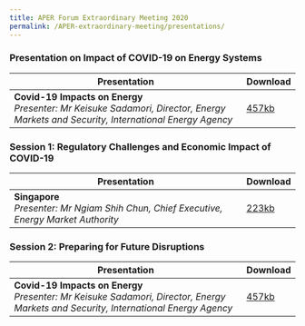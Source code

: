 ```yaml
---
title: APER Forum Extraordinary Meeting 2020
permalink: /APER-extraordinary-meeting/presentations/
---
```

<style>
  table th:first-of-type {width: 85%}
  table th:nth-of-type(2) {width: 15%}
</style>

### **Presentation on Impact of COVID-19 on Energy Systems**

| **Presentation** | **Download** |
|---|:----|
| **Covid-19 Impacts on Energy**<br>*Presenter: Mr Keisuke Sadamori, Director, Energy Markets and Security, International Energy Agency* | [457kb](/files/2020-00-iea.pdf) |

### **Session 1: Regulatory Challenges and Economic Impact of COVID-19**

| **Presentation** | **Download** |
|---|:----|
| **Singapore**<br>*Presenter: Mr Ngiam Shih Chun, Chief Executive, Energy Market Authority* | [223kb](/files/2020-01-singapore.pdf) |

### **Session 2: Preparing for Future Disruptions**

| **Presentation** | **Download** |
|---|:----|
| **Covid-19 Impacts on Energy**<br>*Presenter: Mr Keisuke Sadamori, Director, Energy Markets and Security, International Energy Agency* | [457kb](/files/2020-00-iea.pdf) |
